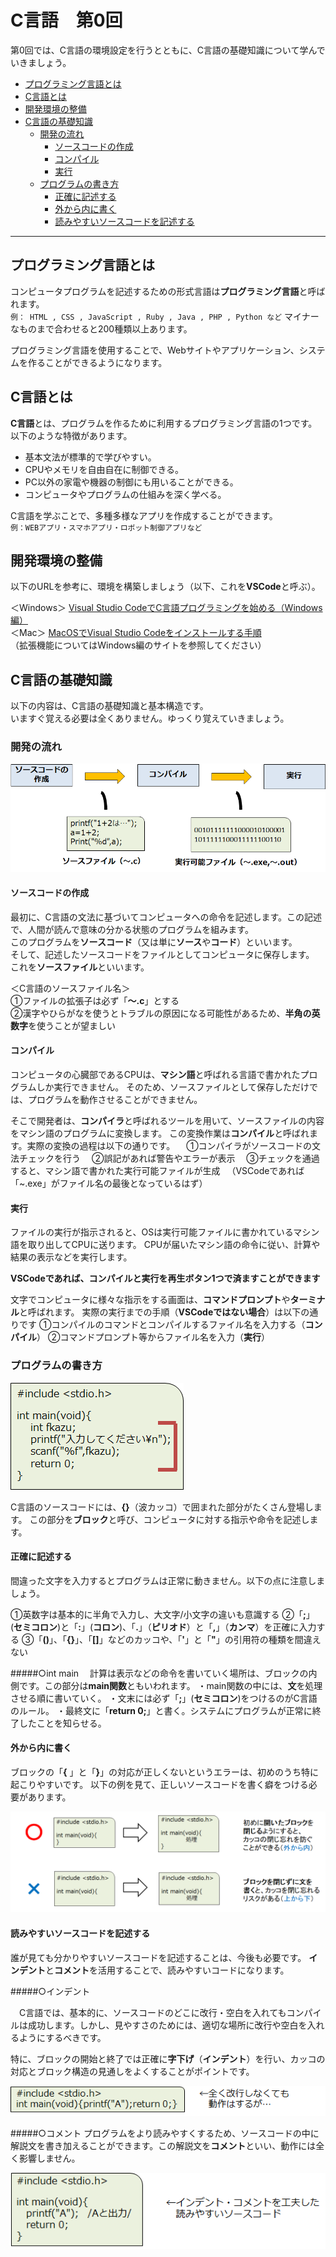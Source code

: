 # C言語　第0回　
第0回では、C言語の環境設定を行うとともに、C言語の基礎知識について学んでいきましょう。  

  - [プログラミング言語とは](#プログラミング言語とは)
  - [C言語とは](#c言語とは)
  - [開発環境の整備](#開発環境の整備)
  - [C言語の基礎知識](#c言語の基礎知識)
    - [開発の流れ](#開発の流れ)
      - [ソースコードの作成](#ソースコードの作成)
      - [コンパイル](#コンパイル)
      - [実行](#実行)
    - [プログラムの書き方](#プログラムの書き方)
      - [正確に記述する](#正確に記述する)
      - [外から内に書く](#外から内に書く)
      - [読みやすいソースコードを記述する](#読みやすいソースコードを記述する)

   --------------------------------

## プログラミング言語とは
コンピュータプログラムを記述するための形式言語は**プログラミング言語**と呼ばれます。  
`例： HTML , CSS , JavaScript , Ruby , Java , PHP , Python など` 
マイナーなものまで合わせると200種類以上あります。   

プログラミング言語を使用することで、Webサイトやアプリケーション、システムを作ることができるようになります。
 
## C言語とは
**C言語**とは、プログラムを作るために利用するプログラミング言語の1つです。  
以下のような特徴があります。  
  - 基本文法が標準的で学びやすい。
  - CPUやメモリを自由自在に制御できる。
  - PC以外の家電や機器の制御にも用いることができる。
  - コンピュータやプログラムの仕組みを深く学べる。

C言語を学ぶことで、多種多様なアプリを作成することができます。  
`例：WEBアプリ・スマホアプリ・ロボット制御アプリなど`

## 開発環境の整備
以下のURLを参考に、環境を構築しましょう（以下、これを**VSCode**と呼ぶ）。  

  ＜Windows＞ [Visual Studio CodeでC言語プログラミングを始める（Windows編）](https://bit.ly/3hw41up)  
  ＜Mac＞ [MacOSでVisual Studio Codeをインストールする手順](https://qiita.com/watamura/items/51c70fbb848e5f956fd6)   
（拡張機能についてはWindows編のサイトを参照してください）

## C言語の基礎知識
以下の内容は、C言語の基礎知識と基本構造です。  
いますぐ覚える必要は全くありません。ゆっくり覚えていきましょう。
  
### 開発の流れ

![](./img/pc_00_1.png)

#### ソースコードの作成  

最初に、C言語の文法に基づいてコンピュータへの命令を記述します。この記述で、人間が読んで意味の分かる状態のプログラムを組みます。  
このプログラムを**ソースコード**（又は単に**ソース**や**コード**）といいます。  
そして、記述したソースコードをファイルとしてコンピュータに保存します。  これを**ソースファイル**といいます。  

＜C言語のソースファイル名＞   
①ファイルの拡張子は必ず「**～.c**」とする  
②漢字やひらがなを使うとトラブルの原因になる可能性があるため、**半角の英数字**を使うことが望ましい

#### コンパイル
コンピュータの心臓部であるCPUは、**マシン語**と呼ばれる言語で書かれたプログラムしか実行できません。
そのため、ソースファイルとして保存しただけでは、プログラムを動作させることができません。  

そこで開発者は、**コンパイラ**と呼ばれるツールを用いて、ソースファイルの内容をマシン語のプログラムに変換します。
この変換作業は**コンパイル**と呼ばれます。実際の変換の過程は以下の通りです。
　①コンパイラがソースコードの文法チェックを行う
　②誤記があれば警告やエラーが表示
　③チェックを通過すると、マシン語で書かれた実行可能ファイルが生成
　（VSCodeであれば「~.exe」がファイル名の最後となっているはず）

#### 実行
ファイルの実行が指示されると、OSは実行可能ファイルに書かれているマシン語を取り出してCPUに送ります。
CPUが届いたマシン語の命令に従い、計算や結果の表示などを実行します。

**VSCodeであれば、コンパイルと実行を再生ボタン1つで済ますことができます**

文字でコンピュータに様々な指示をする画面は、**コマンドプロンプト**や**ターミナル**と呼ばれます。
実際の実行までの手順（**VSCodeではない場合**）は以下の通りです
①コンパイルのコマンドとコンパイルするファイル名を入力する（**コンパイル**）
②コマンドプロンプト等からファイル名を入力（**実行**）

### プログラムの書き方

![](./img/pc_00_2.png)

C言語のソースコードには、**{}**（波カッコ）で囲まれた部分がたくさん登場します。
この部分を**ブロック**と呼び、コンピュータに対する指示や命令を記述します。

#### 正確に記述する

間違った文字を入力するとプログラムは正常に動きません。以下の点に注意しましょう。

①英数字は基本的に半角で入力し、大文字/小文字の違いも意識する
②「**;**」(**セミコロン**)と「**:**」(**コロン**)、「**.**」（**ピリオド**）と「**,**」（**カンマ**）を正確に入力する
③「**()**」、「**{}**」、「**[]**」などのカッコや、「**'**」と「**"**」の引用符の種類を間違えない

#####○int main
　計算は表示などの命令を書いていく場所は、ブロックの内側です。この部分は**main関数**ともいわれます。
・main関数の中には、**文**を処理させる順に書いていく。
・文末には必ず「**;**」(**セミコロン**)をつけるのがC言語のルール。
・最終文に「**return 0;**」と書く。システムにプログラムが正常に終了したことを知らせる。

#### 外から内に書く
ブロックの「**{** 」と「**}**」の対応が正しくないというエラーは、初めのうち特に起こりやすいです。
以下の例を見て、正しいソースコードを書く癖をつける必要があります。

![](./img/pc_00_3.png)
 
#### 読みやすいソースコードを記述する

誰が見ても分かりやすいソースコードを記述することは、今後も必要です。
**インデント**と**コメント**を活用することで、読みやすいコードになります。

#####○インデント　　

　C言語では、基本的に、ソースコードのどこに改行・空白を入れてもコンパイルは成功します。しかし、見やすさのためには、適切な場所に改行や空白を入れるようにするべきです。

特に、ブロックの開始と終了では正確に**字下げ**（**インデント**）を行い、カッコの対応とブロック構造の見通しをよくすることがポイントです。

![](./img/pc_00_4.png)

#####○コメント
プログラムをより読みやすくするため、ソースコードの中に解説文を書き加えることができます。この解説文を**コメント**といい、動作には全く影響しません。

![](./img/pc_00_5.png)